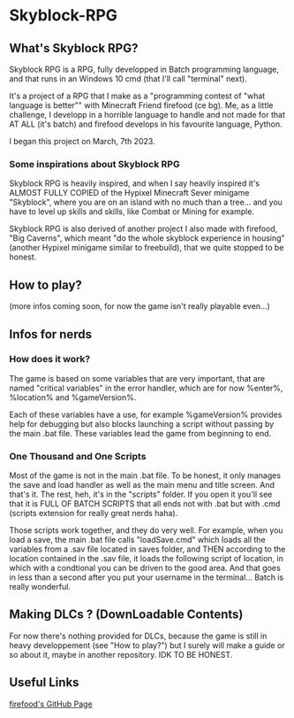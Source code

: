 # Skyblock-RPG

## What's Skyblock RPG?
Skyblock RPG is a RPG, fully developped in Batch programming language, and that runs in an Windows 10 cmd (that I'll call "terminal" next).

It's a project of a RPG that I make as a "programming contest of "what language is better"" with Minecraft Friend firefood (ce bg). Me, as a little challenge, I developp in a horrible language to handle and not made for that AT ALL (it's batch) and firefood develops in his favourite language, Python.

I began this project on March, 7th 2023.

### Some inspirations about Skyblock RPG
Skyblock RPG is heavily inspired, and when I say heavily inspired it's ALMOST FULLY COPIED of the Hypixel Minecraft Sever minigame "Skyblock", where you are on an island with no much than a tree... and you have to level up skills and skills, like Combat or Mining for example.

Skyblock RPG is also derived of another project I also made with firefood, "Big Caverns", which meant "do the whole skyblock experience in housing" (another Hypixel minigame similar to freebuild), that we quite stopped to be honest.

## How to play?
(more infos coming soon, for now the game isn't really playable even...)

## Infos for nerds
### How does it work?
The game is based on some variables that are very important, that are named "critical variables" in the error handler, which are for now %enter%, %location% and %gameVersion%.

Each of these variables have a use, for example %gameVersion% provides help for debugging but also blocks launching a script without passing by the main .bat file.
These variables lead the game from beginning to end.

### One Thousand and One Scripts
Most of the game is not in the main .bat file. To be honest, it only manages the save and load handler as well as the main menu and title screen. And that's it. The rest, heh, it's in the "scripts" folder. If you open it you'll see that it is FULL OF BATCH SCRIPTS that all ends not with .bat but with .cmd (scripts extension for really great nerds haha).

Those scripts work together, and they do very well. For example, when you load a save, the main .bat file calls "loadSave.cmd" which loads all the variables from a .sav file located in saves folder, and THEN according to the location contained in the .sav file, it loads the following script of location, in which with a condtional you can be driven to the good area. And that goes in less than a second after you put your username in the terminal... Batch is really wonderful.

## Making DLCs ? (DownLoadable Contents)
For now there's nothing provided for DLCs, because the game is still in heavy developpement (see "How to play?") but I surely will make a guide or so about it, maybe in another repository. IDK TO BE HONEST.

## Useful Links
[firefood's GitHub Page]("https://github.com/caca63/2D-terminal-game")
